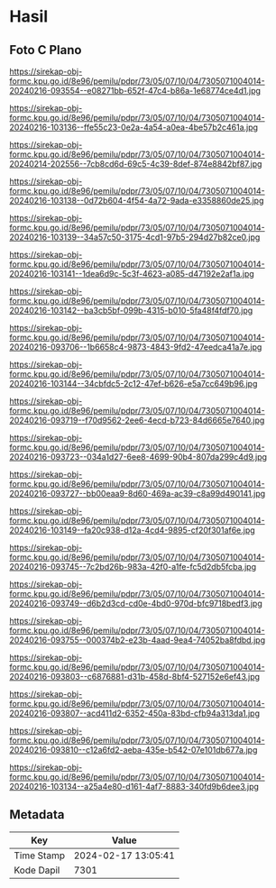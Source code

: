 # Hasil

## Foto C Plano

https://sirekap-obj-formc.kpu.go.id/8e96/pemilu/pdpr/73/05/07/10/04/7305071004014-20240216-093554--e08271bb-652f-47c4-b86a-1e68774ce4d1.jpg

https://sirekap-obj-formc.kpu.go.id/8e96/pemilu/pdpr/73/05/07/10/04/7305071004014-20240216-103136--ffe55c23-0e2a-4a54-a0ea-4be57b2c461a.jpg

https://sirekap-obj-formc.kpu.go.id/8e96/pemilu/pdpr/73/05/07/10/04/7305071004014-20240214-202556--7cb8cd6d-69c5-4c39-8def-874e8842bf87.jpg

https://sirekap-obj-formc.kpu.go.id/8e96/pemilu/pdpr/73/05/07/10/04/7305071004014-20240216-103138--0d72b604-4f54-4a72-9ada-e3358860de25.jpg

https://sirekap-obj-formc.kpu.go.id/8e96/pemilu/pdpr/73/05/07/10/04/7305071004014-20240216-103139--34a57c50-3175-4cd1-97b5-294d27b82ce0.jpg

https://sirekap-obj-formc.kpu.go.id/8e96/pemilu/pdpr/73/05/07/10/04/7305071004014-20240216-103141--1dea6d9c-5c3f-4623-a085-d47192e2af1a.jpg

https://sirekap-obj-formc.kpu.go.id/8e96/pemilu/pdpr/73/05/07/10/04/7305071004014-20240216-103142--ba3cb5bf-099b-4315-b010-5fa48f4fdf70.jpg

https://sirekap-obj-formc.kpu.go.id/8e96/pemilu/pdpr/73/05/07/10/04/7305071004014-20240216-093706--1b6658c4-9873-4843-9fd2-47eedca41a7e.jpg

https://sirekap-obj-formc.kpu.go.id/8e96/pemilu/pdpr/73/05/07/10/04/7305071004014-20240216-103144--34cbfdc5-2c12-47ef-b626-e5a7cc649b96.jpg

https://sirekap-obj-formc.kpu.go.id/8e96/pemilu/pdpr/73/05/07/10/04/7305071004014-20240216-093719--f70d9562-2ee6-4ecd-b723-84d6665e7640.jpg

https://sirekap-obj-formc.kpu.go.id/8e96/pemilu/pdpr/73/05/07/10/04/7305071004014-20240216-093723--034a1d27-6ee8-4699-90b4-807da299c4d9.jpg

https://sirekap-obj-formc.kpu.go.id/8e96/pemilu/pdpr/73/05/07/10/04/7305071004014-20240216-093727--bb00eaa9-8d60-469a-ac39-c8a99d490141.jpg

https://sirekap-obj-formc.kpu.go.id/8e96/pemilu/pdpr/73/05/07/10/04/7305071004014-20240216-103149--fa20c938-d12a-4cd4-9895-cf20f301af6e.jpg

https://sirekap-obj-formc.kpu.go.id/8e96/pemilu/pdpr/73/05/07/10/04/7305071004014-20240216-093745--7c2bd26b-983a-42f0-a1fe-fc5d2db5fcba.jpg

https://sirekap-obj-formc.kpu.go.id/8e96/pemilu/pdpr/73/05/07/10/04/7305071004014-20240216-093749--d6b2d3cd-cd0e-4bd0-970d-bfc9718bedf3.jpg

https://sirekap-obj-formc.kpu.go.id/8e96/pemilu/pdpr/73/05/07/10/04/7305071004014-20240216-093755--000374b2-e23b-4aad-9ea4-74052ba8fdbd.jpg

https://sirekap-obj-formc.kpu.go.id/8e96/pemilu/pdpr/73/05/07/10/04/7305071004014-20240216-093803--c6876881-d31b-458d-8bf4-527152e6ef43.jpg

https://sirekap-obj-formc.kpu.go.id/8e96/pemilu/pdpr/73/05/07/10/04/7305071004014-20240216-093807--acd411d2-6352-450a-83bd-cfb94a313da1.jpg

https://sirekap-obj-formc.kpu.go.id/8e96/pemilu/pdpr/73/05/07/10/04/7305071004014-20240216-093810--c12a6fd2-aeba-435e-b542-07e101db677a.jpg

https://sirekap-obj-formc.kpu.go.id/8e96/pemilu/pdpr/73/05/07/10/04/7305071004014-20240216-103134--a25a4e80-d161-4af7-8883-340fd9b6dee3.jpg


## Metadata

| Key        | Value               |
| ---------- | ------------------- |
| Time Stamp | 2024-02-17 13:05:41 |
| Kode Dapil | 7301                |



